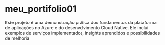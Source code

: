 # meu_portifolio01
Este projeto é uma demonstração prática dos fundamentos da plataforma de aplicações no Azure e do desenvolvimento Cloud Native. Ele inclui exemplos de serviços implementados, insights aprendidos e possibilidades de melhoria
